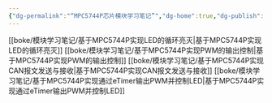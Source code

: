 ```yaml
---
{"dg-permalink":"“MPC5744P芯片模块学习笔记”","dg-home":true,"dg-publish":true,"permalink":"/“MPC5744P芯片模块学习笔记”/","tags":"gardenEntry","dgPassFrontmatter":true}
---
```




[[boke/模块学习笔记/基于MPC5744P实现LED的循环亮灭|基于MPC5744P实现LED的循环亮灭]]
[[boke/模块学习笔记/基于MPC5744P实现PWM的输出控制|基于MPC5744P实现PWM的输出控制]]
[[boke/模块学习笔记/基于MPC5744P实现CAN报文发送与接收|基于MPC5744P实现CAN报文发送与接收]]
[[boke/模块学习笔记/基于MPC5744P实现通过eTimer输出PWM并控制LED|基于MPC5744P实现通过eTimer输出PWM并控制LED]]
